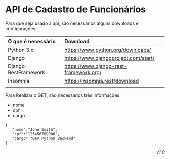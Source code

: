 # API de Cadastro de Funcionários

Para que seja usado a api, são necessários alguns downloads e configurações.


|O que é necessário|Download                                  |
|:-----------------|:-----------------------------------------|
|Python 3.x            |https://www.python.org/downloads/     |
|Django | https://www.djangoproject.com/start/                |
|Django RestFramework | https://www.django-rest-framework.org/|
|Insomnia|https://insomnia.rest/download|
| | |


Para Realizar o GET, são necessários três informações.

* nome
* cpf 
* cargo            

~~~
{
   "nome":"John Smith",
   "cpf":"123456789000",
   "cargo":"Dev Python Backend"
}
~~~


<div style="text-align: right"> <i>v1.0 </div>
